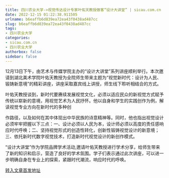 ```yaml
---
title: 四川农业大学->视觉传达设计专家叶佑天教授做客“设计大讲堂” | sicau.com.cn
date: 2022-12-15 01:22:38.911505
urlname: b6eaffb6d839ea72ea43f0438ad487cc
slug: b6eaffb6d839ea72ea43f0438ad487cc
tags: 
- 四川农业大学
categories:
- sicau.com.cn
- 四川农业大学
authorbox: false
sidebar: false
---
```

12月13日下午，由艺术与传媒学院主办的“设计大讲堂”系列讲座顺利举行。本次邀请到湖北美术学院叶佑天教授为全院师生带来主题为“视觉新时代：设计为人民、锻铸新意境”的精彩讲座，讲座采取嘉宾线上讲授，师生线下聆听相结合的方式。

叶佑天教授谈到，新时代要赓续发展视觉文化，必须以适应民众的新视觉方式赋予传统以崭新的意境，用视觉艺术为人民抒怀。他以自身和学生的实践创作为例，解读视觉专业方向在新时代的多种创
<!--more-->
作路径，以及如何在其中体现出中华民族的诗意精神等。同时，他也指出视觉设计必须牢牢把握以下三点：一、设计必须以人民为本，设计师必须以高度的责任感响应时代呼唤；二、坚持视觉形式的创造性转化，创新性锻铸视觉设计的新意境；三、依托新时代数字视觉技术，打造新时代视觉设计的新创作模式。

“设计大讲堂”作为学院品牌学术活动,邀请叶佑天教授进行学术分享，给师生带来了新的知识和启示，营造了良好的学术氛围。学子们表示通过此次讲座，可以进一步明确自身在专业上的探索，紧跟时代潮流，响应时代的呼唤。



[转入文章首发地址](https://news.sicau.edu.cn/info/1078/70583.htm)